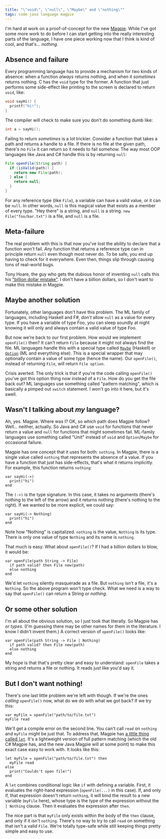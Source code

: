 ```yaml
---
title: "\"void\", \"null\", \"Maybe\" and \"nothing\""
tags: code java language magpie
---
```


I'm hard at work on a proof-of-concept for the new [Magpie][]. While I've got
some more work to do before I can start getting into the really interesting
parts of the language, I have one piece working now that I think is kind of
cool, and that's... *nothing*.

[magpie]: https://magpie-lang.org/

## Absence and failure

Every programming language has to provide a mechanism for two kinds of absence:
when a function *always* returns nothing, and when it *sometimes* returns
nothing. C has the `void` type for the former. A function that just performs
some side-effect like printing to the screen is declared to return `void`, like:

```c
void sayHi() {
  printf("hi!");
}
```

The compiler will check to make sure you don't do something dumb like:

```c
int a = sayHi();
```

Failing to return *sometimes* is a lot trickier. Consider a function that takes
a path and returns a handle to a file. If there is no file at the given path,
there's no `File` it can return so it needs to fail somehow. The way most OOP
languages like Java and C# handle this is by returning `null`:

```java
File openFile(String path) {
  if (isValid(path)) {
    return new File(path);
  } else {
    return null;
  }
}
```

For any reference type (like `File`), a variable can have a valid value, or it
can be `null`. In other words, `null` is this magical value that exists as a
member of every type. "Hey there" is a string, and `null` is a string. `new
File("foo/bar.txt")` is a file, and `null` is a file.

## Meta-failure

The real problem with this is that now you've lost the ability to declare that
a function *won't* fail. *Any* function that returns a reference type can in
principle return `null` even though most never do. To be safe, you end up
having to check for it everywhere. Even then, things slip through causing tons
of real-world bugs.

Tony Hoare, the guy who gets the dubious honor of inventing `null` calls this
his ["billion dollar mistake"][billion]. I don't have a billion dollars, so I
don't want to make this mistake in Magpie.

[billion]: http://lambda-the-ultimate.org/node/3186

## Maybe another solution

Fortunately, other languages don't have this problem. The ML family of
languages, including Haskell and F#, *don't* allow `null` as a value for every
type. If you have a variable of type Foo, you can sleep soundly at night knowing
it will only and always contain a valid value of type Foo.

But now we're back to our first problem. How would we implement `openFile()`
then? It can't return `File` because it might not always find the file. ML
languages handle this with a special type called [`Maybe`][maybe] (Haskell) or
[`Option`][option] (ML and everything else). This is a special wrapper that may
optionally contain a value of some type (hence the name). Our `openFile()`,
instead of returning `File`, will return `File option`.

[maybe]: http://www.haskell.org/onlinereport/maybe.html
[option]: http://www.standardml.org/Basis/option.html

Crisis averted. The only trick is that if you're the code calling `openFile()`
you've got this option thing now instead of a `File`. How do you get the file
back out? ML languages use something called "pattern matching", which is
basically a pimped out `switch` statement. I won't go into it here, but it's
swell.

## Wasn't I talking about *my* language?

Ah, yes. Magpie. Where was I? OK, so which path does Magpie follow? Well…
neither, actually. So Java and C# use `void` for functions that never return a
value and `null` for functions that might sometimes fail. ML-family languages
use something called "Unit" instead of `void` and `Option`/`Maybe` for
occasional failure.

Magpie has one concept that it uses for both: `nothing`. In Magpie, there is a
single value called `nothing` that represents the absence of a value. If you
have a function that just has side-effects, that's what it returns implicitly.
For example, this function returns `nothing`:

```magpie
var sayHi(->)
  print("hi")
end
```

The `(->)` is the type signature. In this case, it takes no arguments (there's
nothing to the left of the arrow) and it returns nothing (there's nothing to the
right). If we wanted to be more explicit, we could say:

```magpie
var sayHi(-> Nothing)
  print("hi")
end
```

Note how "Nothing" is capitalized. `nothing` is the value, `Nothing` is its
type. There is only one value of type `Nothing` and its name is `nothing`.

That much is easy. What about `openFile()`? If I had a billion dollars to blow,
it would be:

```magpie
var openFile(path String -> File)
  if path valid? then File new(path)
  else nothing
end
```

We'd let `nothing` silently masquerade as a file. But `nothing` isn't a file,
it's a `Nothing`. So the above program won't type check. What we need is a way
to say that `openFile()` can return a String *or nothing*.

## Or some other solution

I'm all about the obvious solution, so I just took that literally. So Magpie has
*or types*. (I'm guessing there may be other names for them in the literature. I
know I didn't invent them.) A correct version of `openFile()` looks like:

```magpie
var openFile(path String -> File | Nothing)
  if path valid? then File new(path)
  else nothing
end
```

My hope is that that's pretty clear and easy to understand: `openFile` takes a
string and returns a file or nothing. It reads just like you'd say it.

## But I don't want nothing!

There's one last little problem we're left with though. If we're the ones
*calling* `openFile()` now, what do we do with what we got back? If we try this:

```magpie
var myFile = openFile("path/to/file.txt")
myFile read
```

We'll get a compile error on the second line. You can't call `read` on `nothing`
and `myFile` might be just that. To address that, Magpie has [a little thing
called `let`][let]. It's a lightweight version of full pattern matching (which
the old C# Magpie has, and the new Java Magpie will at some point) to make this
exact case easy to work with. It looks like this:

[let]: /2009/12/26/conditional-binding-with-let-in-magpie/

```magpie
let myFile = openFile("path/to/file.txt") then
  myFile read
else
  print("Couldn't open file!")
end
```

A `let` combines conditional logic like `if` with defining a variable. First, it
evaluates the right-hand expression (`openFile(...)` in this case). If, and only
if, that expression doesn't return `nothing`, it will bind the result to a new
variable (`myFile` here), whose type is the type of the expression without the
`| Nothing` clause. Then it evaluates the expression after `then`.

The nice part is that `myFile` only exists within the body of the `then` clause,
and only if it isn't `nothing`. There's no way to try to call `read` on
something that isn't a valid `File`. We're totally type-safe while still keeping
things pretty simple and easy to use.
